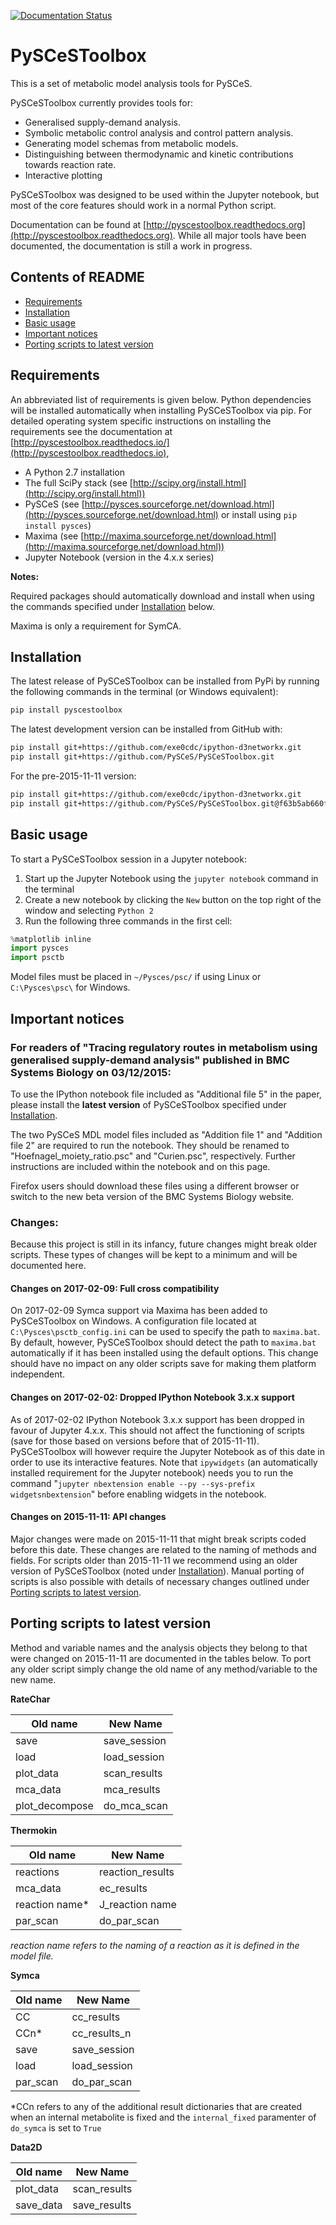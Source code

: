 [![Documentation Status](https://readthedocs.org/projects/pyscestoolbox/badge/?version=latest)](http://pyscestoolbox.readthedocs.org/en/latest/?badge=latest)

# PySCeSToolbox

This is a set of metabolic model analysis tools for PySCeS.

PySCeSToolbox currently provides tools for:

- Generalised supply-demand analysis.
- Symbolic metabolic control analysis and control pattern analysis.
- Generating model schemas from metabolic models.
- Distinguishing between thermodynamic and kinetic contributions towards reaction rate.
- Interactive plotting

PySCeSToolbox was designed to be used within the Jupyter notebook, but most of the core features should work in a normal Python script.

Documentation can be found at [http://pyscestoolbox.readthedocs.org](http://pyscestoolbox.readthedocs.org). While all major tools have been documented, the documentation is still a work in progress.

## Contents of README

* [Requirements](#requirements)
* [Installation](#installation)
* [Basic usage](#basic-usage)
* [Important notices](#important-notices)
* [Porting scripts to latest version](#porting-scripts-to-latest-version)

## Requirements

An abbreviated list of requirements is given below. Python dependencies will be installed automatically when installing PySCeSToolbox via pip. For detailed operating system specific instructions on installing the requirements see the documentation at [http://pyscestoolbox.readthedocs.io/](http://pyscestoolbox.readthedocs.io),

- A Python 2.7 installation
- The full SciPy stack (see [http://scipy.org/install.html](http://scipy.org/install.html))
- PySCeS (see [http://pysces.sourceforge.net/download.html](http://pysces.sourceforge.net/download.html) or install using ``pip install pysces``)
- Maxima (see [http://maxima.sourceforge.net/download.html](http://maxima.sourceforge.net/download.html))
- Jupyter Notebook (version in the 4.x.x series)

**Notes:**

Required packages should automatically download and install when using the commands specified under [Installation](#installation) below.

Maxima is only a requirement for SymCA.

## Installation

The latest release of PySCeSToolbox can be installed from PyPi by running the following commands in the terminal (or Windows equivalent):

```bash
pip install pyscestoolbox
```

The latest development version can be installed from GitHub with:

```bash
pip install git+https://github.com/exe0cdc/ipython-d3networkx.git
pip install git+https://github.com/PySCeS/PySCeSToolbox.git
```

For the pre-2015-11-11 version:

```bash
pip install git+https://github.com/exe0cdc/ipython-d3networkx.git
pip install git+https://github.com/PySCeS/PySCeSToolbox.git@f63b5ab660f103105750159885608a5f48de1551
```

## Basic usage

To start a PySCeSToolbox session in a Jupyter notebook:

 1. Start up the Jupyter Notebook using the ``jupyter notebook`` command in the terminal
 2. Create a new notebook by clicking the ``New`` button on the top right of the window and selecting ``Python 2``
 3. Run the following three commands in the first cell:

```python
%matplotlib inline
import pysces
import psctb
```

Model files must be placed in `~/Pysces/psc/` if using Linux or `C:\Pysces\psc\` for Windows.

## Important notices

### For readers of "Tracing regulatory routes in metabolism using generalised supply-demand analysis" published in BMC Systems Biology on 03/12/2015:

To use the IPython notebook file included as "Additional file 5" in the paper, please install the **latest version** of PySCeSToolbox specified under [Installation](#installation).

The two PySCeS MDL model files included as "Addition file 1" and "Addition file 2" are required to run the notebook. They should be renamed to "Hoefnagel_moiety_ratio.psc" and "Curien.psc", respectively. Further instructions are included within the notebook and on this page.

Firefox users should download these files using a different browser or switch to the new beta version of the BMC Systems Biology website.

### Changes:
Because this project is still in its infancy, future changes might break older scripts. These types of changes will be kept to a minimum and will be documented here.

#### Changes on 2017-02-09: Full cross compatibility
On 2017-02-09 Symca support via Maxima has been added to PySCeSToolbox on Windows. A configuration file located at `C:\Pysces\psctb_config.ini` can be used to specify the path to `maxima.bat`. By default, however, PySCeSToolbox should detect the path to `maxima.bat` automatically if it has been installed using the default options. This change should have no impact on any older scripts save for making them platform independent.

#### Changes on 2017-02-02: Dropped IPython Notebook 3.x.x support
As of 2017-02-02 IPython Notebook 3.x.x support has been dropped in favour of Jupyter 4.x.x. This should not affect the functioning of scripts (save for those based on versions before that of 2015-11-11). PySCeSToolbox will however require the Jupyter Notebook as of this date in order to use its interactive features. Note that `ipywidgets` (an automatically installed requirement for the Jupyter notebook) needs you to run the command "`jupyter nbextension enable --py --sys-prefix widgetsnbextension`" before enabling widgets in the notebook.

#### Changes on 2015-11-11: API changes
Major changes were made on 2015-11-11 that might break scripts coded before this date. These changes are related to the naming of methods and fields. For scripts older than 2015-11-11 we recommend using an older version of PySCeSToolbox (noted under [Installation](#installation)). Manual porting of scripts is also possible with details of necessary changes outlined under [Porting scripts to latest version](#porting-scripts-to-latest-version).

## Porting scripts to latest version

Method and variable names and the analysis objects they belong to that were changed on 2015-11-11 are documented in the tables below. To port any older script simply change the old name of any method/variable to the new name.

**RateChar**

|Old name       |New Name    |
|---------------|------------|
|save           |save_session|
|load           |load_session|
|plot_data      |scan_results|
|mca_data       |mca_results |
|plot_decompose |do_mca_scan |

**Thermokin**

|Old name       |New Name        |
|---------------|----------------|
|reactions      |reaction_results|
|mca_data       |ec_results      |
|reaction name* |J_reaction name |
|par_scan       |do_par_scan     |
*reaction name refers to the naming of a reaction as it is defined in the model file.*

**Symca**

|Old name       |New Name    |
|---------------|------------|
|CC             |cc_results  |
|CCn*           |cc_results_n|
|save           |save_session|
|load           |load_session|
|par_scan       |do_par_scan |
*CCn refers to any of the additional result dictionaries that are created when an internal metabolite is fixed and the `internal_fixed` paramenter of `do_symca` is set to `True`

**Data2D**

|Old name       |New Name    |
|---------------|------------|
|plot_data      |scan_results|
|save_data      |save_results|

